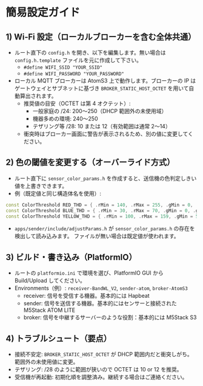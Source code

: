 # 簡易設定ガイド

## 1) Wi‑Fi 設定（ローカルブローカーを含む全体共通）

- ルート直下の `config.h` を開き、以下を編集します。無い場合は `config.h.template` ファイルを元に作成して下さい。
  - `#define WIFI_SSID "YOUR_SSID"`
  - `#define WIFI_PASSWORD "YOUR_PASSWORD"`
- ローカル MQTT ブローカーは AtomS3 上で動作します。ブローカーの IP は
  ゲートウェイとサブネットに基づき `BROKER_STATIC_HOST_OCTET` を用いて自動算出されます。
  - 推奨値の目安（OCTET は第 4 オクテット）:
    - 一般家庭の /24: 200〜250（DHCP 範囲外の未使用域）
    - 機器多めの環境: 240〜250
    - テザリング等 /28: 10 または 12（有効範囲は通常 2〜14）
  - 衝突時はブローカー画面に警告が表示されるため、別の値に変更してください。

## 2) 色の閾値を変更する（オーバーライド方式）

- ルート直下に `sensor_color_params.h` を作成すると、送信機の色判定しきい値を上書きできます。
- 例（既定値と同じ構造体名を使用）:

```cpp
const ColorThreshold RED_THD = { .rMin = 140, .rMax = 255, .gMin = 0, .gMax = 70, .bMin = 0, .bMax = 70 };
const ColorThreshold BLUE_THD = { .rMin = 30, .rMax = 70, .gMin = 0, .gMax = 90, .bMin = 120, .bMax = 255 };
const ColorThreshold YELLOW_THD = { .rMin = 100, .rMax = 159, .gMin = 50, .gMax = 100, .bMin = 0, .bMax = 60 };
```

- `apps/sender/include/adjustParams.h` が `sensor_color_params.h` の存在を検出して読み込みます。
  ファイルが無い場合は既定値が使われます。

## 3) ビルド・書き込み（PlatformIO）

- ルートの `platformio.ini` で環境を選び、PlatformIO GUI から Build/Upload してください。
- Environments（例）: `receiver-BandWL_V2`, `sender-atom`, `broker-AtomS3`
  - receiver: 信号を受信する機器。基本的には Hapbeat
  - sender: 信号を送信する機器。基本的にはセンサーと接続された M5Stack ATOM LITE
  - broker: 信号を中継するサーバーのような役割：基本的には M5Stack S3

## 4) トラブルシュート（要点）

- 接続不安定: `BROKER_STATIC_HOST_OCTET` が DHCP 範囲内だと衝突しがち。範囲外の未使用値に変更。
- テザリング: /28 のように範囲が狭いので OCTET は 10 or 12 を推奨。
- 受信機が再起動: 初期化順を調整済み。継続する場合はご連絡ください。
